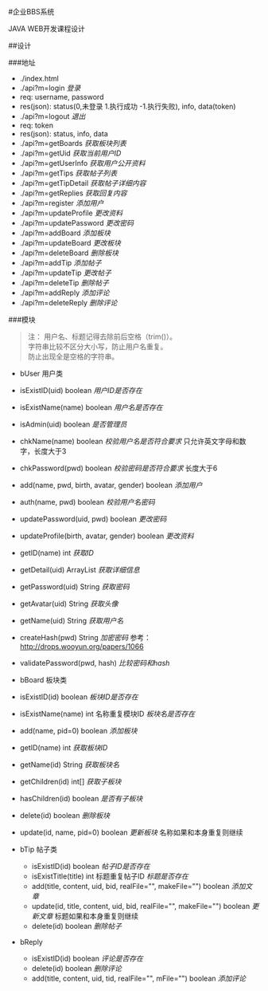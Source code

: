 #企业BBS系统

JAVA WEB开发课程设计

##设计

###地址
 - ./index.html
 - ./api?m=login *登录*
  - req: username, password
  - res(json): status(0,未登录 1.执行成功 -1.执行失败), info, data(token)
 - ./api?m=logout *退出*
  - req: token
  - res(json): status, info, data
 - ./api?m=getBoards *获取板块列表*
 - ./api?m=getUid *获取当前用户ID*
 - ./api?m=getUserInfo *获取用户公开资料*
 - ./api?m=getTips *获取帖子列表*
 - ./api?m=getTipDetail *获取帖子详细内容*
 - ./api?m=getReplies *获取回复内容*
 - ./api?m=register *添加用户*
 - ./api?m=updateProfile *更改资料*
 - ./api?m=updatePassword *更改密码*
 - ./api?m=addBoard *添加板块*
 - ./api?m=updateBoard *更改板块*
 - ./api?m=deleteBoard *删除板块*
 - ./api?m=addTip *添加帖子*
 - ./api?m=updateTip *更改帖子*
 - ./api?m=deleteTip *删除帖子*
 - ./api?m=addReply *添加评论*
 - ./api?m=deleteReply *删除评论*
 
###模块

 > 注：
 > 用户名、标题记得去除前后空格（trim()）。  
 > 字符串比较不区分大小写，防止用户名重复。  
 > 防止出现全是空格的字符串。
 
 - bUser 用户类
  - isExistID(uid) boolean *用户ID是否存在*
  - isExistName(name) boolean *用户名是否存在*
  - isAdmin(uid) boolean *是否管理员*
  - chkName(name) boolean *校验用户名是否符合要求* 只允许英文字母和数字，长度大于3
  - chkPassword(pwd) boolean *校验密码是否符合要求* 长度大于6
  - add(name, pwd, birth, avatar, gender) boolean *添加用户*
  - auth(name, pwd) boolean *校验用户名密码*
  - updatePassword(uid, pwd) boolean *更改密码*
  - updateProfile(birth, avatar, gender) boolean *更改资料*
  - getID(name) int *获取ID*
  - getDetail(uid) ArrayList *获取详细信息*
  - getPassword(uid) String *获取密码*
  - getAvatar(uid) String *获取头像*
  - getName(uid) String *获取用户名*
  - createHash(pwd) String *加密密码* 参考：http://drops.wooyun.org/papers/1066
  - validatePassword(pwd, hash) *比较密码和hash*
  
 - bBoard 板块类
  - isExistID(id) boolean *板块ID是否存在*
  - isExistName(name) int 名称重复模块ID *板块名是否存在*
  - add(name, pid=0) boolean *添加板块*
  - getID(name) int *获取板块ID*
  - getName(id) String *获取板块名*
  - getChildren(id) int[] *获取子板块*
  - hasChildren(id) boolean *是否有子板块*
  - delete(id) boolean *删除板块*
  - update(id, name, pid=0) boolean *更新板块* 名称如果和本身重复则继续

- bTip 帖子类
  - isExistID(id) boolean *帖子ID是否存在*
  - isExistTitle(title) int 标题重复帖子ID *标题是否存在*
  - add(title, content, uid, bid, realFile="", makeFile="") boolean *添加文章*
  - update(id, title, content, uid, bid, realFile="", makeFile="") boolean *更新文章* 标题如果和本身重复则继续
  - delete(id) boolean *删除帖子*
 
- bReply
  - isExistID(id) boolean *评论是否存在*
  - delete(id) boolean *删除评论*
  - add(title, content, uid, tid, realFile="", mFile="") boolean *添加评论*
  
